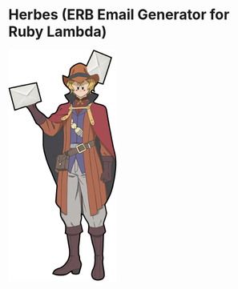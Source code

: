 # Herbes (ERB Email Generator for Ruby Lambda)

![herbes](https://github.com/haydenmcfarland/assets/blob/master/images/herbes.png?raw=true)
